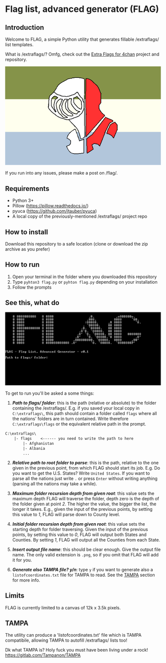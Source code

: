 # Flag list, advanced generator (FLAG)

## Introduction

Welcome to FLAG, a simple Python utility that generates fillable /extraflags/ list templates.

What is /extraflags/? Omfg, check out the [Extra Flags for 4chan](https://gitlab.com/flagtism/Extra-Flags-for-4chan "Extra Flags for 4chan") project and repository.

![extraflags](/misc/extraflags.png)

If you run into any issues, please make a post on /flag/.

## Requirements

- Python 3+
- Pillow (https://pillow.readthedocs.io/)
- pyuca (https://github.com/jtauber/pyuca)
- A local copy of the previously-mentioned /extraflags/ project repo

## How to install

Download this repository to a safe location (clone or download the zip archive as you prefer)

## How to run

1. Open your terminal in the folder where you downloaded this repository
2. Type `pyhton3 flag.py` or `pyhton flag.py` depending on your installation
3. Follow the prompts

## See this, what do

![Screenshot](/misc/flag_prompt.png "Screenshot of the utility")

To get to run you'll be asked a some things:

1. ***Path to flags/ folder***: this is the path (relative or absolute) to the folder containing the /extraflags/. E.g. if you saved your local copy in `C:\extraflags\`, this path should contain a folder called `flags` where all the nations' folders are in turn contained. Write therefore `C:\extraflags\flags` or the equivalent relative path in the prompt.

```
C:\extraflags\
    |- flags    <------ you need to write the path to here
        |- Afghanistan
        |- Albania
        ...
```

2. ***Relative path to root folder to parse***: this is the path, relative to the one given in the previous point, from which FLAG should start its job. E.g. Do you want to get the U.S. States? Write `United States`. If you want to parse all the nations just write `.` or press `Enter` without writing anything (parsing all the nations may take a while).

3. ***Maximum folder recursion depth from given root***: this value sets the maximum depth FLAG will traverse the folder, depth zero is the depth of the folder given at point *2*. The higher the value, the bigger the list, the longer it takes. E.g., given the input of the previous points, by setting this value to *1*, FLAG will parse down to County level.

4. ***Initial folder recursion depth from given root***: this value sets the starting depth for folder traversing. Given the input of the previous points, by setting this value to *0*, FLAG will output both States and Counties. By setting *1*, FLAG will output all the Counties from each State.

5. ***Insert output file name***: this should be clear enough. Give the output file name. The only valid extension is `.png`, so if you omit that FLAG will add it for you.

6. ***Generate also TAMPA file? y/n***: type `y` if you want to generate also a `listofcoordinates.txt` file for TAMPA to read. See the [TAMPA](#tampa "TAMPA") section for more info.

## Limits

FLAG is currently limited to a canvas of 12k x 3.5k pixels.

## TAMPA

The utility can produce a 'listofcoordinates.txt' file which is TAMPA compatibile, allowing TAMPA to autofill /extraflags/ lists too!

Dk what TAMPA is? Holy fuck you must have been living under a rock!
https://gitlab.com/Tampanon/TAMPA
